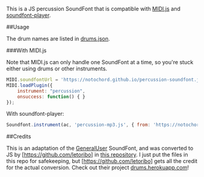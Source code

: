This is a JS percussion SoundFont that is compatible with [MIDI.js](https://github.com/mudcube/MIDI.js) and [soundfont-player](https://github.com/danigb/soundfont-player).

##Usage

The drum names are listed in [drums.json](https://github.com/notochord/percussion-soundfont.js/blob/master/drums.json).

###With MIDI.js

Note that MIDI.js can only handle one SoundFont at a time, so you're stuck either using drums or other instruments.
```javascript
MIDI.soundfontUrl = 'https://notochord.github.io/percussion-soundfont.js/';
MIDI.loadPlugin({
    instrument: "percussion",
    onsuccess: function() { }
});
```


With soundfont-player:

```javascript
Soundfont.instrument(ac, 'percussion-mp3.js', { from: 'https://notochord.github.io/percussion-soundfont.js/' })
```

##Credits

This is an adaptation of the [GeneralUser](http://www.schristiancollins.com/generaluser.php) SoundFont, and was converted to JS by [https://github.com/letoribo] in [this repository](https://github.com/letoribo/General-MIDI-Percussion-soundfonts-for-MIDI.js-).
I just put the files in this repo for safekeeping, but [https://github.com/letoribo] gets all the credit for the actual conversion.
Check out their project [drums.herokuapp.com](https://drums.herokuapp.com/)!

